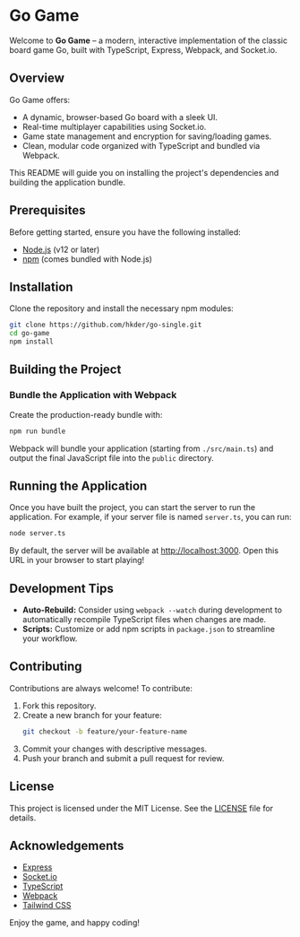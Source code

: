 # Go Game

Welcome to **Go Game** – a modern, interactive implementation of the classic board game Go, built with TypeScript, Express, Webpack, and Socket.io.

## Overview

Go Game offers:
- A dynamic, browser-based Go board with a sleek UI.
- Real-time multiplayer capabilities using Socket.io.
- Game state management and encryption for saving/loading games.
- Clean, modular code organized with TypeScript and bundled via Webpack.

This README will guide you on installing the project's dependencies and building the application bundle.

## Prerequisites

Before getting started, ensure you have the following installed:

- [Node.js](https://nodejs.org/) (v12 or later)
- [npm](https://www.npmjs.com/) (comes bundled with Node.js)

## Installation

Clone the repository and install the necessary npm modules:

```bash
git clone https://github.com/hkder/go-single.git
cd go-game
npm install
```

## Building the Project

### Bundle the Application with Webpack

Create the production-ready bundle with:

```bash
npm run bundle
```

Webpack will bundle your application (starting from `./src/main.ts`) and output the final JavaScript file into the `public` directory.

## Running the Application

Once you have built the project, you can start the server to run the application. For example, if your server file is named `server.ts`, you can run:

```bash
node server.ts
```

By default, the server will be available at [http://localhost:3000](http://localhost:3000). Open this URL in your browser to start playing!

## Development Tips

- **Auto-Rebuild:** Consider using `webpack --watch` during development to automatically recompile TypeScript files when changes are made.
- **Scripts:** Customize or add npm scripts in `package.json` to streamline your workflow.

## Contributing

Contributions are always welcome! To contribute:

1. Fork this repository.
2. Create a new branch for your feature:  
   ```bash
   git checkout -b feature/your-feature-name
   ```
3. Commit your changes with descriptive messages.
4. Push your branch and submit a pull request for review.

## License

This project is licensed under the MIT License. See the [LICENSE](LICENSE) file for details.

## Acknowledgements

- [Express](https://expressjs.com)
- [Socket.io](https://socket.io)
- [TypeScript](https://www.typescriptlang.org)
- [Webpack](https://webpack.js.org)
- [Tailwind CSS](https://tailwindcss.com)

Enjoy the game, and happy coding!
